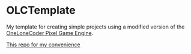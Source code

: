 # OLCTemplate

My template for creating simple projects using a modified version of the [OneLoneCoder Pixel Game Engine](https://github.com/OneLoneCoder/olcPixelGameEngine).

[This repo for my convenience](https://github.com/Shlayne/OLCTemplate)

